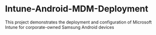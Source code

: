 # Intune-Android-MDM-Deployment
This project demonstrates the deployment and configuration of Microsoft Intune for corporate-owned Samsung Android devices
